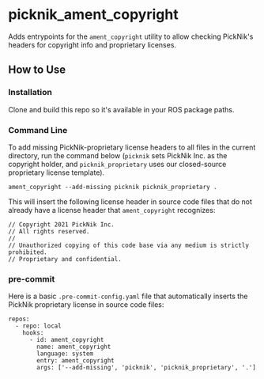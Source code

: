 # picknik_ament_copyright

Adds entrypoints for the `ament_copyright` utility to allow checking PickNik's headers for copyright info and proprietary licenses.

## How to Use

### Installation

Clone and build this repo so it's available in your ROS package paths.

### Command Line

To add missing PickNik-proprietary license headers to all files in the current directory, run the command below (`picknik` sets PickNik Inc. as the copyright holder, and `picknik_proprietary` uses our closed-source proprietary license template).

```
ament_copyright --add-missing picknik picknik_proprietary .
```

This will insert the following license header in source code files that do not already have a license header that `ament_copyright` recognizes:

```
// Copyright 2021 PickNik Inc.
// All rights reserved.
//
// Unauthorized copying of this code base via any medium is strictly prohibited.
// Proprietary and confidential.
```

### pre-commit

Here is a basic `.pre-commit-config.yaml` file that automatically inserts the PickNik proprietary license in source code files:

```
repos:
  - repo: local
    hooks:
      - id: ament_copyright
        name: ament_copyright
        language: system
        entry: ament_copyright
        args: ['--add-missing', 'picknik', 'picknik_proprietary', '.']
```
